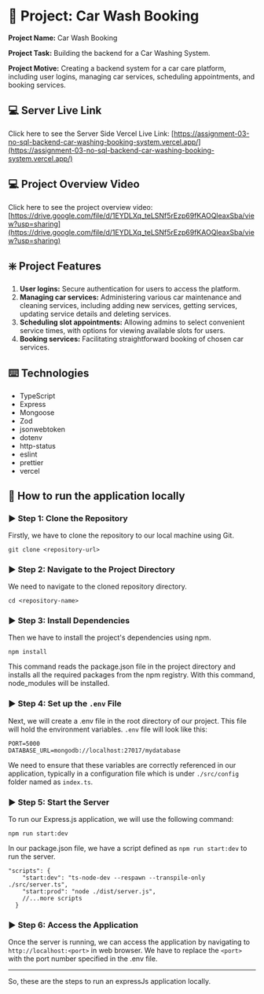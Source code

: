 # :ledger: Project: Car Wash Booking

**Project Name:** Car Wash Booking

**Project Task:** Building the backend for a Car Washing System.

**Project Motive:** Creating a backend system for a car care platform, including user logins, managing car services, scheduling appointments, and booking services.

## :computer: Server Live Link

Click here to see the Server Side Vercel Live Link: [https://assignment-03-no-sql-backend-car-washing-booking-system.vercel.app/](https://assignment-03-no-sql-backend-car-washing-booking-system.vercel.app/)

## :computer: Project Overview Video

Click here to see the project overview video: [https://drive.google.com/file/d/1EYDLXq_teLSNf5rEzp69fKAOQleaxSba/view?usp=sharing](https://drive.google.com/file/d/1EYDLXq_teLSNf5rEzp69fKAOQleaxSba/view?usp=sharing)

## :sparkle: Project Features

1. **User logins:** Secure authentication for users to access the platform.
2. **Managing car services:** Administering various car maintenance and cleaning services, including adding new services, getting services, updating service details and deleting services.
3. **Scheduling slot appointments:** Allowing admins to select convenient service times, with options for viewing available slots for users.
4. **Booking services:** Facilitating straightforward booking of chosen car services.

## :keyboard: Technologies

- TypeScript
- Express
- Mongoose
- Zod
- jsonwebtoken
- dotenv
- http-status
- eslint
- prettier
- vercel

## :link: How to run the application locally

### :arrow_forward: Step 1: Clone the Repository

Firstly, we have to clone the repository to our local machine using Git.

```node
git clone <repository-url>
```

### :arrow_forward: Step 2: Navigate to the Project Directory

We need to navigate to the cloned repository directory.

```node
cd <repository-name>
```

### :arrow_forward: Step 3: Install Dependencies

Then we have to install the project's dependencies using npm.

```node
npm install
```

This command reads the package.json file in the project directory and installs all the required packages from the npm registry. With this command, node_modules will be installed.

### :arrow_forward: Step 4: Set up the `.env` File

Next, we will create a .env file in the root directory of our project. This file will hold the environment variables. `.env` file will look like this:

```node
PORT=5000
DATABASE_URL=mongodb://localhost:27017/mydatabase
```

We need to ensure that these variables are correctly referenced in our application, typically in a configuration file which is under `./src/config` folder named as `index.ts`.

### :arrow_forward: Step 5: Start the Server

To run our Express.js application, we will use the following command:

```node
npm run start:dev
```

In our package.json file, we have a script defined as `npm run start:dev` to run the server.

```node
"scripts": {
    "start:dev": "ts-node-dev --respawn --transpile-only ./src/server.ts",
    "start:prod": "node ./dist/server.js",
    //...more scripts
  }
```

### :arrow_forward: Step 6: Access the Application

Once the server is running, we can access the application by navigating to `http://localhost:<port>` in web browser. We have to replace the `<port>` with the port number specified in the .env file.

---

So, these are the steps to run an expressJs application locally.
